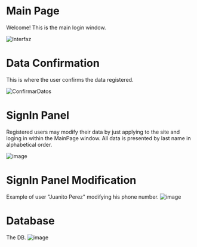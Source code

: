 # Main Page 
Welcome!
This is the main login window.

![Interfaz](https://github.com/user-attachments/assets/3779ff7e-5e90-47d5-9885-cf32ea95e5d8)

# Data Confirmation 
This is where the user confirms the data registered.

![ConfirmarDatos](https://github.com/user-attachments/assets/cb4057b3-c176-4aa7-bbc3-5fd6745a0f28)

# SignIn Panel 
Registered users may modify their data by just applying to the site and loging in within the MainPage window.
All data is presented by last name in alphabetical order.

![image](https://github.com/user-attachments/assets/54a920fb-3f61-4397-b7d1-e630e9e31579)

# SignIn Panel Modification

Example of user "Juanito Perez" modifying his phone number.
![image](https://github.com/user-attachments/assets/b4fe3ae9-83d0-4f85-9dd5-ec6405da67a8)


# Database
The DB.
![image](https://github.com/user-attachments/assets/a025b370-5e49-42ce-bf18-51aababfca2d)

